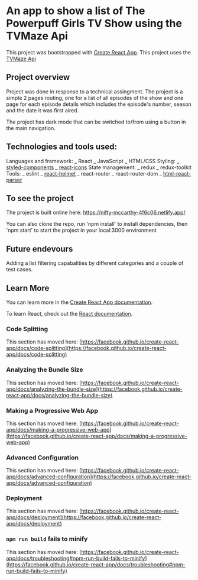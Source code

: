 # An app to show a list of The Powerpuff Girls TV Show using the TVMaze Api

This project was bootstrapped with [Create React App](https://github.com/facebook/create-react-app).
This project uses the [TVMaze Api](https://www.tvmaze.com/)

## Project overview

Project was done in response to a technical assingment. The project is a simple 2 pages routing, one for a list of all episodes of the show and one page for each episode details which includes the episode's number, season and the date it was first aired.

The project has dark mode that can be switched to/from using a button in the main navigation.

## Technologies and tools used:

Languages and framework:
_ React
_ JavaScript
_ HTML/CSS
Styling:
_ [styled-components](https://styled-components.com/)
_ [react-icons](https://react-icons.github.io/react-icons)
State management:
_ redux
_ redux-toolkit
Tools:
_ eslint
_ [react-helmet](https://github.com/nfl/react-helmet)
_ react-router
_ react-router-dom
_ [html-react-parser](https://www.npmjs.com/package/html-react-parser)

## To see the project

The project is built online here: https://nifty-mccarthy-4f6c06.netlify.app/

You can also clone the repo, run 'npm install' to install dependencies, then 'npm start' to start the project in your local:3000 environment

## Future endevours

Adding a list filtering capabalities by different categories and a couple of test cases.

## Learn More

You can learn more in the [Create React App documentation](https://facebook.github.io/create-react-app/docs/getting-started).

To learn React, check out the [React documentation](https://reactjs.org/).

### Code Splitting

This section has moved here: [https://facebook.github.io/create-react-app/docs/code-splitting](https://facebook.github.io/create-react-app/docs/code-splitting)

### Analyzing the Bundle Size

This section has moved here: [https://facebook.github.io/create-react-app/docs/analyzing-the-bundle-size](https://facebook.github.io/create-react-app/docs/analyzing-the-bundle-size)

### Making a Progressive Web App

This section has moved here: [https://facebook.github.io/create-react-app/docs/making-a-progressive-web-app](https://facebook.github.io/create-react-app/docs/making-a-progressive-web-app)

### Advanced Configuration

This section has moved here: [https://facebook.github.io/create-react-app/docs/advanced-configuration](https://facebook.github.io/create-react-app/docs/advanced-configuration)

### Deployment

This section has moved here: [https://facebook.github.io/create-react-app/docs/deployment](https://facebook.github.io/create-react-app/docs/deployment)

### `npm run build` fails to minify

This section has moved here: [https://facebook.github.io/create-react-app/docs/troubleshooting#npm-run-build-fails-to-minify](https://facebook.github.io/create-react-app/docs/troubleshooting#npm-run-build-fails-to-minify)
